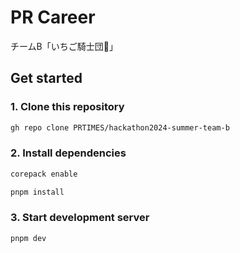 # PR Career
チームB「いちご騎士団🍓」

## Get started

### 1. Clone this repository
```bash
gh repo clone PRTIMES/hackathon2024-summer-team-b
```

### 2. Install dependencies
```bash
corepack enable

pnpm install
```

### 3. Start development server
```bash
pnpm dev
```
